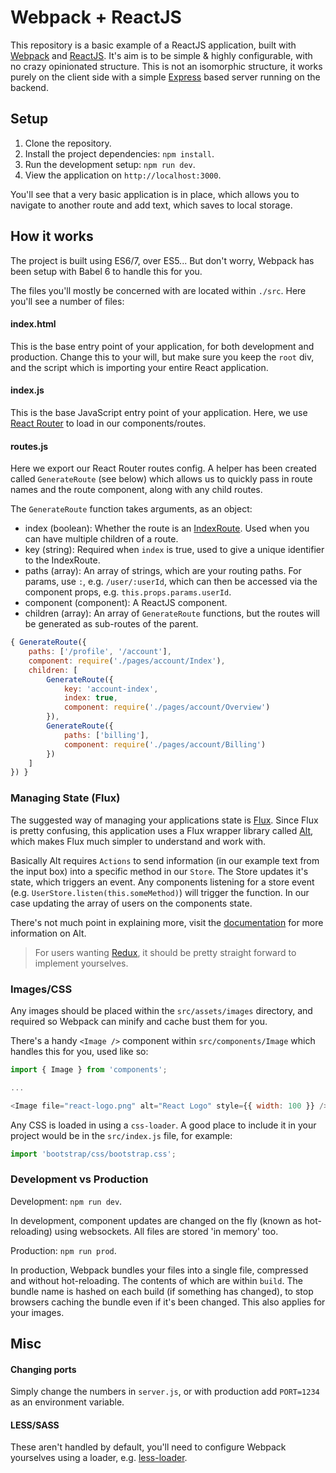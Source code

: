 # Webpack + ReactJS

This repository is a basic example of a ReactJS application, built with [Webpack](https://webpack.github.io) and [ReactJS](https://facebook.github.io/react/index.html).  It's aim is to be simple & highly configurable, with no crazy opinionated structure. This is not an isomorphic structure, it works purely on the client side with a simple [Express](http://expressjs.com) based server running on the backend.

## Setup

1. Clone the repository.
2. Install the project dependencies: `npm install`.
3. Run the development setup: `npm run dev`.
4. View the application on `http://localhost:3000`.

You'll see that a very basic application is in place, which allows you to navigate to another route and add text, which saves to local storage.

## How it works

The project is built using ES6/7, over ES5... But don't worry, Webpack has been setup with Babel 6 to handle this for you.

The files you'll mostly be concerned with are located within `./src`. Here you'll see a number of files:

#### index.html

This is the base entry point of your application, for both development and production. Change this to your will, but make sure you keep the `root` div, and the script which is importing your entire React application.

#### index.js

This is the base JavaScript entry point of your application. Here, we use [React Router](https://github.com/rackt/react-router) to load in our components/routes.

#### routes.js

Here we export our React Router routes config. A helper has been created called `GenerateRoute` (see below) which allows us to quickly pass in route names and the route component, along with any child routes.

The `GenerateRoute` function takes arguments, as an object:
- index (boolean): Whether the route is an [IndexRoute](https://github.com/rackt/react-router/blob/master/docs/guides/basics/IndexRoutes.md). Used when you can have multiple children of a route.
- key (string): Required when `index` is true, used to give a unique identifier to the IndexRoute.
- paths (array): An array of strings, which are your routing paths. For params, use `:`, e.g. `/user/:userId`, which can then be accessed via the component props, e.g. `this.props.params.userId`.
- component (component): A ReactJS component.
- children (array): An array of `GenerateRoute` functions, but the routes will be generated as sub-routes of the parent.

```javascript
{ GenerateRoute({
    paths: ['/profile', '/account'],
    component: require('./pages/account/Index'),
    children: [
        GenerateRoute({
            key: 'account-index',
            index: true,
            component: require('./pages/account/Overview')
        }),
        GenerateRoute({
            paths: ['billing'],
            component: require('./pages/account/Billing')
        })
    ]
}) }
```

### Managing State (Flux)

The suggested way of managing your applications state is [Flux](https://facebook.github.io/flux). Since Flux is pretty confusing, this application uses a Flux wrapper library called [Alt](http://alt.js.org),
 which makes Flux much simpler to understand and work with.

Basically Alt requires `Actions` to send information (in our example text from the input box) into a specific method in our `Store`. The Store updates it's state, which triggers an event.
Any components listening for a store event (e.g. `UserStore.listen(this.someMethod)`) will trigger the function. In our case updating the array of users on the components state.

There's not much point in explaining more, visit the [documentation](http://alt.js.org/guide) for more information on Alt.

> For users wanting [Redux](https://github.com/rackt/redux), it should be pretty straight forward to implement yourselves.

### Images/CSS

Any images should be placed within the `src/assets/images` directory, and required so Webpack can minify and cache bust them for you.

There's a handy `<Image />` component within `src/components/Image` which handles this for you, used like so:

```javascript
import { Image } from 'components';

...

<Image file="react-logo.png" alt="React Logo" style={{ width: 100 }} />
```

Any CSS is loaded in using a `css-loader`. A good place to include it in your project would be in the `src/index.js` file, for example:

```javascript
import 'bootstrap/css/bootstrap.css';
```

### Development vs Production

Development: `npm run dev`.

In development, component updates are changed on the fly (known as hot-reloading) using websockets. All files are stored 'in memory' too.

Production: `npm run prod`.

In production, Webpack bundles your files into a single file, compressed and without hot-reloading. The contents of which are within `build`. The bundle name is hashed on each build (if something has changed),
 to stop browsers caching the bundle even if it's been changed. This also applies for your images.

## Misc

#### Changing ports

Simply change the numbers in `server.js`, or with production add `PORT=1234` as an environment variable.

#### LESS/SASS

These aren't handled by default, you'll need to configure Webpack yourselves using a loader, e.g. [less-loader](https://github.com/webpack/less-loader).